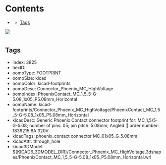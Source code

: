 



Contents
========

* [](#)
	* [Tags](#tags)
  
![][im]
# 

## Tags

- index: 3825
- hexID: 
- oompType: FOOTPRINT
- oompSize: kicad
- oompColor: kicad-footprints
- oompDesc: Connector_Phoenix_MC_HighVoltage
- oompIndex: PhoenixContact_MC_1,5_5-G-5.08_1x05_P5.08mm_Horizontal
- oompName: kicad-footprints/Connector_Phoenix_MC_HighVoltage/PhoenixContact_MC_1,5_5-G-5.08_1x05_P5.08mm_Horizontal
- kicadDesc: Generic Phoenix Contact connector footprint for: MC_1,5/5-G-5.08; number of pins: 05; pin pitch: 5.08mm; Angled || order number: 1836215 8A 320V
- kicadTags: phoenix_contact connector MC_01x05_G_5.08mm
- kicadAttr: through_hole
- kicad3DModel: ${KICAD6_3DMODEL_DIR}/Connector_Phoenix_MC_HighVoltage.3dshapes/PhoenixContact_MC_1,5_5-G-5.08_1x05_P5.08mm_Horizontal.wrl



[im]: image.png

